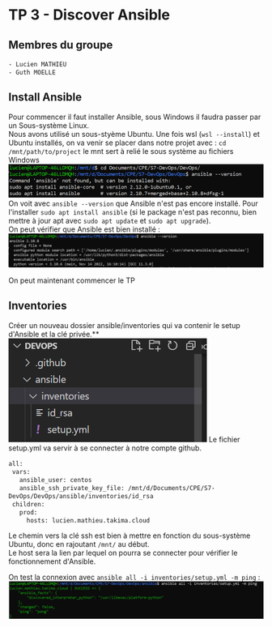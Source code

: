     
# TP 3 - Discover Ansible

## Membres du groupe
    - Lucien MATHIEU
    - Guth MOELLE

## Install Ansible
Pour commencer il faut installer Ansible, sous Windows il faudra passer par un Sous-système Linux.\
Nous avons utilisé un sous-styème Ubuntu. Une fois wsl (`wsl --install`) et Ubuntu installés, on va venir se placer dans notre projet avec : `cd /mnt/path/to/project` le mnt sert à relié le sous système au fichiers Windows\
![cd ubtuntu](./cdMnt.PNG)
On voit avec `ansible --version` que Ansible n'est pas encore installé. Pour l'installer `sudo apt install ansible` (si le package n'est pas reconnu, bien mettre à jour apt avec `sudo apt update` et `sudo apt upgrade`).\
On peut vérifier que Ansible est bien installé :
![ansible isntallé](./ansibleVersion.PNG)

On peut maintenant commencer le TP

## Inventories
Créer un nouveau dossier ansible/inventories qui va contenir le setup d'Ansible et la clé privée.**
![ansible folder](./ansibleFolder.PNG)
Le fichier setup.yml va servir à se connecter à notre compte github. 
```
all:
 vars:
   ansible_user: centos
   ansible_ssh_private_key_file: /mnt/d/Documents/CPE/S7-DevOps/DevOps/ansible/inventories/id_rsa
 children:
   prod:
     hosts: lucien.mathieu.takima.cloud
```
Le chemin vers la clé ssh est bien à mettre en fonction du sous-système Ubuntu, donc en rajoutant `/mnt/` au début.\
Le host sera la lien par lequel on pourra se connecter pour vérifier le fonctionnement d'Ansible.

On test la connexion avec `ansible all -i inventories/setup.yml -m ping` :
![Connexion Ansible](./firstConnexion.PNG)
